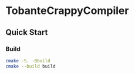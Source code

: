 # TobanteCrappyCompiler

## Quick Start

### Build

```sh
cmake -S. -Bbuild
cmake --build build
```
